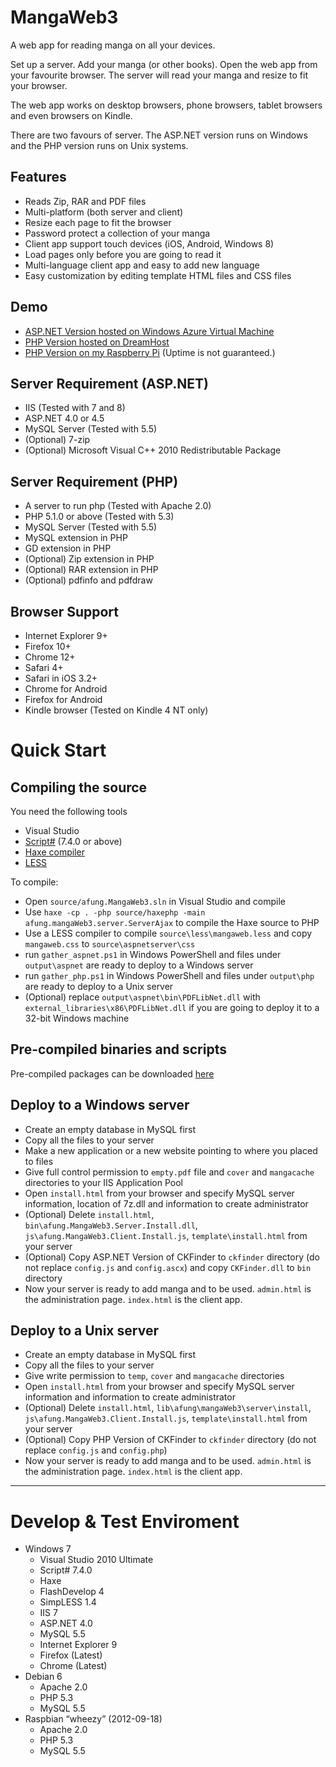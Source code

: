 ﻿MangaWeb3
====================

A web app for reading manga on all your devices.

Set up a server. Add your manga (or other books). Open the web app from your favourite browser.
The server will read your manga and resize to fit your browser.

The web app works on desktop browsers, phone browsers, tablet browsers and even browsers on Kindle.

There are two favours of server.
The ASP.NET version runs on Windows and the PHP version runs on Unix systems.

Features
--------

- Reads Zip, RAR and PDF files
- Multi-platform (both server and client)
- Resize each page to fit the browser
- Password protect a collection of your manga
- Client app support touch devices (iOS, Android, Windows 8)
- Load pages only before you are going to read it
- Multi-language client app and easy to add new language
- Easy customization by editing template HTML files and CSS files


Demo
----

- [ASP.NET Version hosted on Windows Azure Virtual Machine](http://demoaspnet.mangaweb.info)
- [PHP Version hosted on DreamHost](http://demophp.mangaweb.info)
- [PHP Version on my Raspberry Pi](http://demopi.mangaweb.info:9001) (Uptime is not guaranteed.)


Server Requirement (ASP.NET)
----------------------------

- IIS (Tested with 7 and 8)
- ASP.NET 4.0 or 4.5
- MySQL Server (Tested with 5.5)
- (Optional) 7-zip
- (Optional) Microsoft Visual C++ 2010 Redistributable Package


Server Requirement (PHP)
------------------------

- A server to run php (Tested with Apache 2.0)
- PHP 5.1.0 or above (Tested with 5.3)
- MySQL Server (Tested with 5.5)
- MySQL extension in PHP
- GD extension in PHP
- (Optional) Zip extension in PHP
- (Optional) RAR extension in PHP
- (Optional) pdfinfo and pdfdraw

Browser Support
---------------

- Internet Explorer 9+
- Firefox 10+
- Chrome 12+
- Safari 4+
- Safari in iOS 3.2+
- Chrome for Android
- Firefox for Android
- Kindle browser (Tested on Kindle 4 NT only)


Quick Start
===========

Compiling the source
--------------------

You need the following tools
- Visual Studio
- [Script#](http://scriptsharp.com/) (7.4.0 or above)
- [Haxe compiler](http://haxe.org/download)
- [LESS](http://lesscss.org/)

To compile:
- Open `source/afung.MangaWeb3.sln` in Visual Studio and compile
- Use `haxe -cp . -php source/haxephp -main afung.mangaWeb3.server.ServerAjax` to compile the Haxe source to PHP
- Use a LESS compiler to compile `source\less\mangaweb.less` and copy `mangaweb.css` to `source\aspnetserver\css`
- run `gather_aspnet.ps1` in Windows PowerShell and files under `output\aspnet` are ready to deploy to a Windows server
- run `gather_php.ps1` in Windows PowerShell and files under `output\php` are ready to deploy to a Unix server
- (Optional) replace `output\aspnet\bin\PDFLibNet.dll` with `external_libraries\x86\PDFLibNet.dll` if you are going to deploy it to a 32-bit Windows machine

Pre-compiled binaries and scripts
---------------------------------

Pre-compiled packages can be downloaded [here](https://github.com/a-fung/MangaWeb3/downloads)


Deploy to a Windows server
--------------------------

- Create an empty database in MySQL first
- Copy all the files to your server
- Make a new application or a new website pointing to where you placed to files
- Give full control permission to `empty.pdf` file and `cover` and `mangacache` directories to your IIS Application Pool
- Open `install.html` from your browser and specify MySQL server information, location of 7z.dll and information to create administrator
- (Optional) Delete `install.html`, `bin\afung.MangaWeb3.Server.Install.dll`, `js\afung.MangaWeb3.Client.Install.js`, `template\install.html` from your server
- (Optional) Copy ASP.NET Version of CKFinder to `ckfinder` directory (do not replace `config.js` and `config.ascx`) and copy `CKFinder.dll` to `bin` directory
- Now your server is ready to add manga and to be used. `admin.html` is the administration page. `index.html` is the client app.

Deploy to a Unix server
-----------------------

- Create an empty database in MySQL first
- Copy all the files to your server
- Give write permission to `temp`, `cover` and `mangacache` directories
- Open `install.html` from your browser and specify MySQL server information and information to create administrator
- (Optional) Delete `install.html`, `lib\afung\mangaWeb3\server\install`, `js\afung.MangaWeb3.Client.Install.js`, `template\install.html` from your server
- (Optional) Copy PHP Version of CKFinder to `ckfinder` directory (do not replace `config.js` and `config.php`)
- Now your server is ready to add manga and to be used. `admin.html` is the administration page. `index.html` is the client app.

----------------------------------------------------------------------------------------------

Develop & Test Enviroment
=========================

- Windows 7
  - Visual Studio 2010 Ultimate
  - Script# 7.4.0
  - Haxe
  - FlashDevelop 4
  - SimpLESS 1.4
  - IIS 7
  - ASP.NET 4.0
  - MySQL 5.5
  - Internet Explorer 9
  - Firefox (Latest)
  - Chrome (Latest)
- Debian 6
  - Apache 2.0
  - PHP 5.3
  - MySQL 5.5
- Raspbian “wheezy” (2012-09-18)
  - Apache 2.0
  - PHP 5.3
  - MySQL 5.5
